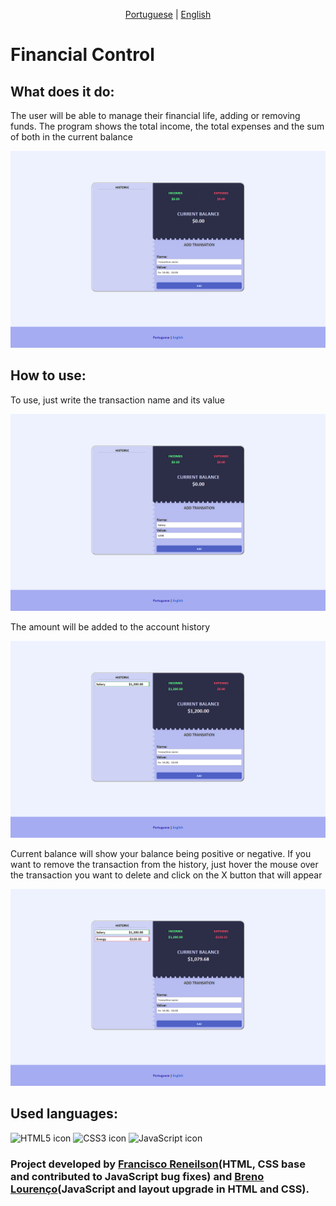 <p align="center">
  <a href="/docs/readme/README_pt-br.md">Portuguese</a>
  | 
  <a href="/docs/readme/README_eng.md">English</a>
</p>

<h1>Financial Control</h1>

<h2>What does it do:</h2>

<p>The user will be able to manage their financial life, adding or removing funds. The program shows the total income, the total expenses and the sum of both in the current balance</p>

<img src="/media/homeScreen.png" alt="Home Screen">

<h2>How to use:</h2>

<p>To use, just write the transaction name and its value</p>

<img src="/media/example1.png" alt="Example 1">

<p>The amount will be added to the account history</p>

<img src="/media/example2.png" alt="Example 2">

<p>Current balance will show your balance being positive or negative. If you want to remove the transaction from the history, just hover the mouse over the transaction you want to delete and click on the X button that will appear</p>

<img src="/media/example3.png" alt="Example 3">

<h2>Used languages:</h2>
<div style="display: inline_block">
  <img alt="HTML5 icon" src="https://img.shields.io/badge/HTML5-E34F26?style=for-the-badge&logo=html5&logoColor=white">
  <img alt="CSS3 icon" src="https://img.shields.io/badge/CSS3-1572B6?style=for-the-badge&logo=css3&logoColor=white">
  <img alt="JavaScript icon" src="https://img.shields.io/badge/JavaScript-F7DF1E?style=for-the-badge&logo=javascript&logoColor=black">
</div>

<h3>Project developed by <a href="https://github.com/renehtar">Francisco Reneilson</a>(HTML, CSS base and contributed to JavaScript bug fixes) and <a href="https://github.com/breno05s">Breno Lourenço</a>(JavaScript and layout upgrade in HTML and CSS).</h3>